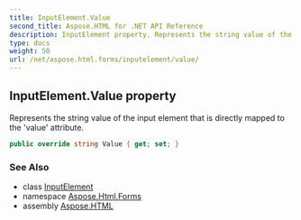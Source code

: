 ```yaml
---
title: InputElement.Value
second_title: Aspose.HTML for .NET API Reference
description: InputElement property. Represents the string value of the input element that is directly mapped to the value attribute
type: docs
weight: 50
url: /net/aspose.html.forms/inputelement/value/
---
```

## InputElement.Value property

Represents the string value of the input element that is directly mapped to the 'value' attribute.

```csharp
public override string Value { get; set; }
```

### See Also

* class [InputElement](../)
* namespace [Aspose.Html.Forms](../../../aspose.html.forms/)
* assembly [Aspose.HTML](../../../)
